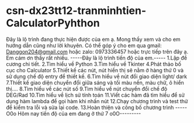 # csn-dx23tt12-tranminhtien-CalculatorPyhthon
Đây là lộ trình đang thực hiện được của em ạ. Mong thầy xem và cho em hướng dẫn cũng như lời khuyên. Có thể góp ý cho em qua gmail: Danggon204@gmail.com hoặc zalo: 0973336457 hoặc trực tiếp trên đây ạ. Em cám ơn thầy rất nhiều.
-----Đây là lộ trình tiến độ của em.-----
1.Lập đề cương chi tiết.
2.Tìm hiểu về Python
3.Tìm hiểu về Tkinter
4.Phát thảo bố cục cho Calculator
5.Thiết kế các nút, nút hiển thị sẽ nằm ở hàng thứ 0 và sử dụng chế độ entry để thiết kế.
6.Tìm hiểu về nút đổi giao diện light/ dark
7.Thiết kế giao diện chuyển đổi giữa sáng và tối màu nền, màu chữ, ô hiển thị....
8.Tìm hiểu về các nút số
9.Tìm hiểu về nút chuyển đổi chế độ DEG/Rad
10.Tìm hiểu về lịch sử tính toán
11.Viết các hàm đã tìm hiểu để sử dụng hàm lambda để gọi hàm khi nhấn nút
12.Chạy chương trình và test thử để kiểm tra lỗi và sửa lại code.
13.Hoàn thiện và công bố chương trình
-----O0o Hôm nay tiến độ của em đang ở thứ 7 o0O---------



